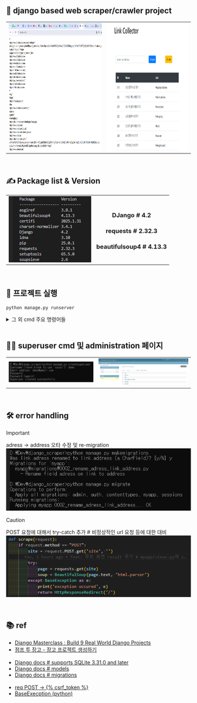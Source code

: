 ## 📑 django based web scraper/crawler project
<table>
  <tr>
    <td>
      <img src="./images_for_readme/web_page_on_dev.png" height="350px">
    </td>
    <td>
      <img src="./images_for_readme/web_page_on_final.png" height="350px">
    </td>
  </tr>
</table>
<br/>


## ✍ Package list & Version
<table>
  <tr>
    <td>
      <img src="./images_for_readme/pip_list.png">
    </td>
    <td>
      <p align="center">
        <h3 align="center">DJango # 4.2</h3>
        <h3 align="center">requests # 2.32.3</h3>
        <h3 align="center">beautifulsoup4 # 4.13.3</h3>
      <p>
    </td>
  </tr>
</table>
<br/>

## 🚀 프로젝트 실행
```shell
python manage.py runserver
```

<details>
<br/>
<summary>그 외 cmd 주요 명령어들</summary>
<table>
  <tr>
    <td>project 생성</td>
    <td>django-admin startproject config</td>
  </tr>
  <tr>
    <td>app 생성</td>
    <td>django-admin startapp myapp</td>
  </tr>
  </tr>
  <tr>
    <td>model 수정</td>
    <td>python manage.py makemigrations</td>
  </tr>
  <tr>
    <td>db 반영</td>
    <td>python manage.py migrate</td>
  </tr>
  </tr>
  <tr>
    <td>superuser 생성</td>
    <td>python manage.py createsuperuser</td>
  </tr>
</table>
</details>
<br>

## 👨‍💻 superuser cmd 및 administration 페이지
<table>
  <tr>
    <td>
      <img src="./images_for_readme/make_superuser.png">
    </td>
    <td>
      <img src="./images_for_readme/show_superuser_page.png" width="600px">
    </td>
  </tr>
</table>
<br/>

## 🛠 error handling
> [!important]
> adress -> address 오타 수정 및 re-migration
> <img src="./images_for_readme/adress_to_address.png">

> [!caution]
> POST 요청에 대해서 try-catch 추가 # 비정상적인 url 요청 등에 대한 대비
> <img src="./images_for_readme/add_try_catch.png">
<br/>

## 📚 ref
- <a target="_blank" href="https://www.udemy.com/course/django-course/">Django Masterclass : Build 9 Real World Django Projects</a>
- <a target="_blank" href="https://wikidocs.net/72377">점프 투 장고 - 장고 프로젝트 생성하기</a><br/><br/>
- <a target="_blank" href="https://docs.djangoproject.com/en/5.1/ref/databases/#sqlite-notes">Django docs # supports SQLite 3.31.0 and later</a>
- <a target="_blank" href="https://docs.djangoproject.com/en/5.1/topics/db/models/">Django docs # models</a>
- <a target="_blank" href="https://docs.djangoproject.com/en/5.1/topics/migrations/">Django docs # migrations</a><br/><br/>
- <a target="_blank" href="https://chagokx2.tistory.com/49">req POST -> {% csrf_token %}</a>
- <a target="_blank" href="https://docs.python.org/ko/3.13/library/exceptions.html">BaseExecption (python)</a>

